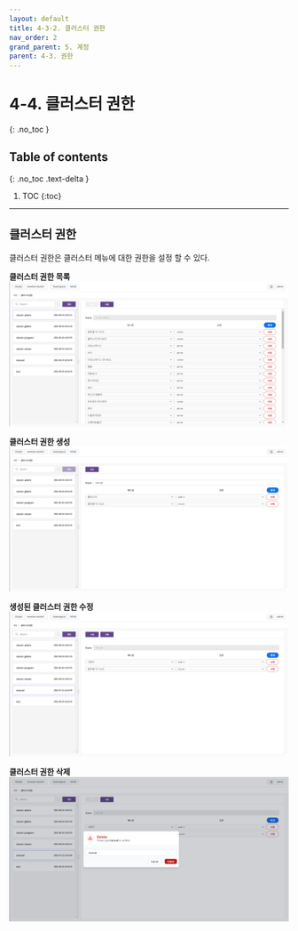 ```yaml
---
layout: default
title: 4-3-2. 클러스터 권한
nav_order: 2
grand_parent: 5. 계정
parent: 4-3. 권한
---
```


# 4-4. 클러스터 권한
{: .no_toc }

## Table of contents
{: .no_toc .text-delta }

1. TOC
{:toc}

---


## 클러스터 권한
클러스터 권한은 클러스터 메뉴에 대한 권한을 설정 할 수 있다.

**클러스터 권한 목록**
![5_account-auth-cluster-list.png](/assets/images/auth/5_account-auth-cluster-list.png)

**클러스터 권한 생성**
![5_account-auth-cluster-create.png](/assets/images/auth/5_account-auth-cluster-create.png)

**생성된 클러스터 권한 수정**
![5_account-auth-cluster-create-success.png](/assets/images/auth/5_account-auth-cluster-create-success.png)

**클러스터 권한 삭제**
![5_account-auth-cluster-delete-confirm.png](/assets/images/auth/5_account-auth-cluster-delete-confirm.png)
